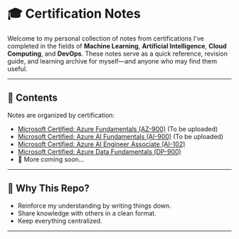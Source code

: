 # 🎓 Certification Notes

Welcome to my personal collection of notes from certifications I've completed in the fields of **Machine Learning**, **Artificial Intelligence**, **Cloud Computing**, and **DevOps**. These notes serve as a quick reference, revision guide, and learning archive for myself—and anyone who may find them useful.

---

## 📘 Contents

Notes are organized by certification:

- [Microsoft Certified: Azure Fundamentals (AZ-900)](.) (To be uploaded)
- [Microsoft Certified: Azure AI Fundamentals (AI-900)](.) (To be uploaded)
- [Microsoft Certified: Azure AI Engineer Associate (AI-102)](./AI-102)
- [Microsoft Certified: Azure Data Fundamentals (DP-900)](./DP-900)
- 📝 More coming soon...

---

## 🧠 Why This Repo?

- Reinforce my understanding by writing things down.
- Share knowledge with others in a clean format.
- Keep everything centralized.

---
